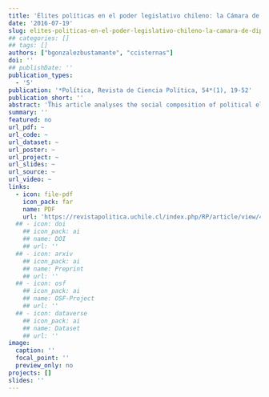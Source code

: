 ```yaml
---
title: 'Élites políticas en el poder legislativo chileno: la Cámara de Diputados (1990-2014)'
date: '2016-07-19'
slug: elites-politicas-en-el-poder-legislativo-chileno-la-camara-de-diputados
## categories: []
## tags: []
authors: ["bgonzalezbustamante", "ccisternas"]
doi: ''
## publishDate: ''
publication_types:
  - '5'
publication: '*Política, Revista de Ciencia Política, 54*(1), 19-52'
publication_short: ''
abstract: 'This article analyses the social composition of political elites in the Chilean legislative branch, specifically in the Chamber of Deputies between 1990 and 2014.  The personal characteristics and re-election rates of deputies in that period  (n  =  720)  are analysed.  The degree of homogeneity in the educational background for each legislature is complemented with interdependence models, specifically cluster analysis with a non-hierarchical grouping algorithm, as well as social network analysis. The findings suggest that the closer a legislative period is to the democratic transition,  the more homogeneous/dense it is social composition. Despite the confirmation of the sociocultural elitisation of deputies, this does not imply, generally speaking, a greater concentration of density in the post-transitional legislatures.'
summary: ''
featured: no
url_pdf: ~
url_code: ~
url_dataset: ~
url_poster: ~
url_project: ~
url_slides: ~
url_source: ~
url_video: ~
links:
  - icon: file-pdf
    icon_pack: far
    name: PDF
    url: 'https://revistapolitica.uchile.cl/index.php/RP/article/view/42691'
  ## - icon: doi
    ## icon_pack: ai
    ## name: DOI
    ## url: ''
  ## - icon: arxiv
    ## icon_pack: ai
    ## name: Preprint
    ## url: ''
  ## - icon: osf
    ## icon_pack: ai
    ## name: OSF-Project
    ## url: ''
  ## - icon: dataverse
    ## icon_pack: ai
    ## name: Dataset
    ## url: ''
image:
  caption: ''
  focal_point: ''
  preview_only: no
projects: []
slides: ''
---
```

